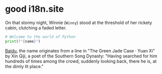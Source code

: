 # good i18n.site

On that stormy night, Winnie (`Winny`) stood at the threshold of her rickety cabin, clutching a faded letter.

```python
# Welcome to the world of Python
print(f"{name}")
```

<a class="A" href="https://baidu.com">Baidu</a>, the name originates from a line in "The Green Jade Case · Yuan Xi" by Xin Qiji, a poet of the Southern Song Dynasty: "Having searched for him hundreds of times among the crowd, suddenly looking back, there he is, at the dimly lit place."